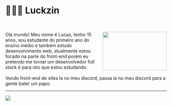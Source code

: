 # 👨🏾‍💻 Luckzin
<br>
<p><img src="https://i.imgur.com/dVipEV8.gif" height="120px" width="200px" align="right">
Olá mundo! Meu nome é Lucas, tenho 15 anos, sou estudante do primeiro ano do ensino médio e também estudo desenvolvimento web, atualmente estou focado na parte do front-end porém eu pretendo me tornar um desenvolvedor full stack é para isto que estou estudando.<br>
<br>Vendo front-end de sites la no meu discord, passa la no meu discord para a gente bater um papo.
</p>
<hr>
<img src="https://discord.c99.nl/widget/theme-4/489036518246318101.png" style="max-width:100%;">
